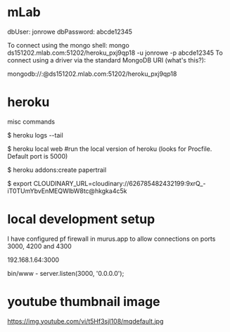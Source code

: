 mLab
====

dbUser: jonrowe
dbPassword: abcde12345

To connect using the mongo shell:
mongo ds151202.mlab.com:51202/heroku_pxj9qp18 -u jonrowe -p abcde12345
To connect using a driver via the standard MongoDB URI (what's this?):

mongodb://<dbuser>:<dbpassword>@ds151202.mlab.com:51202/heroku_pxj9qp18


heroku
======

misc commands

$ heroku logs --tail

$ heroku local web #run the local version of heroku (looks for Procfile. Default port is 5000)

$ heroku addons:create papertrail

$ export CLOUDINARY_URL=cloudinary://626785482432199:9xrQ_-iT0TUmYbvEnMEQWlbW8tc@hkgka4c5k

local development setup
=======================

I have configured pf firewall in murus.app to allow connections on ports 3000, 4200 and 4300

192.168.1.64:3000

bin/www - server.listen(3000, '0.0.0.0');

youtube thumbnail image
=======================

https://img.youtube.com/vi/t5Hf3sjI108/mqdefault.jpg